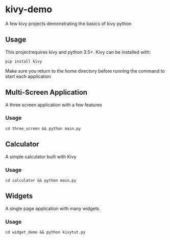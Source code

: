 # kivy-demo

A few kivy projects demonstrating the basics of kivy python

## Usage

This projectrequires kivy and python 3.5+. Kivy can be installed with:

```
pip install kivy
```

Make sure you return to the home directory before running the
command to start each application

## Multi-Screen Application

A three screen application with a few features

### Usage

```
cd three_screen && python main.py
```

## Calculator

A simple calculator built with Kivy

### Usage

```
cd calculator && python main.py
```

## Widgets

A single page application with many widgets

### Usage

```
cd widget_demo && python kivytut.py
```
